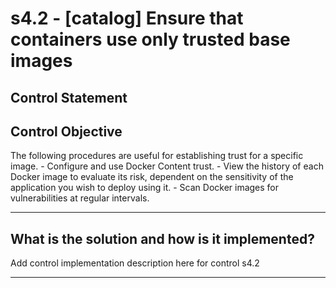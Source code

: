 # s4.2 - \[catalog\] Ensure that containers use only trusted base images

## Control Statement

## Control Objective

The following procedures are useful for establishing trust for a specific image.    - Configure and use Docker Content trust.  - View the history of each Docker image to evaluate its risk, dependent on the sensitivity of the application you wish to deploy using it.  - Scan Docker images for vulnerabilities at regular intervals.

______________________________________________________________________

## What is the solution and how is it implemented?

Add control implementation description here for control s4.2

______________________________________________________________________
